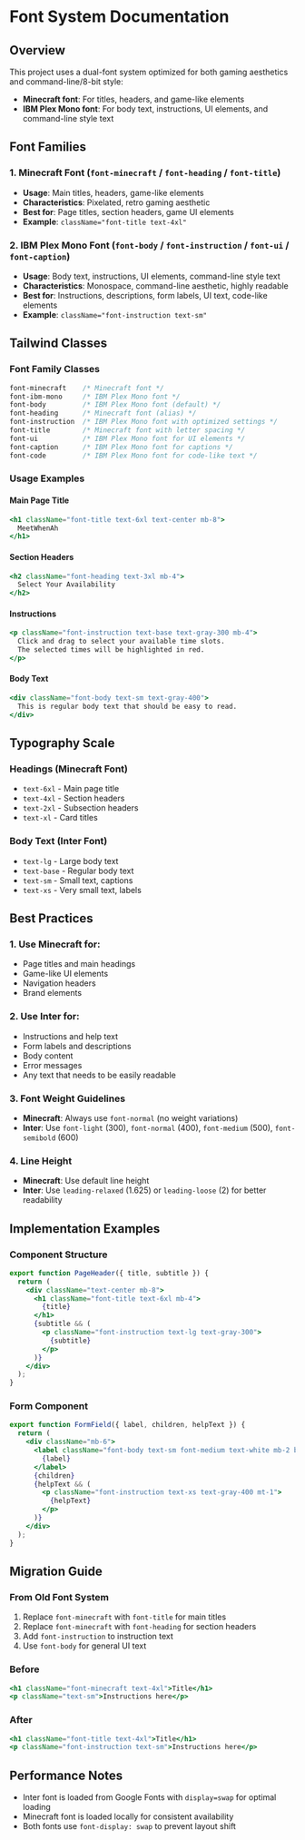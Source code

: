 # Font System Documentation

## Overview

This project uses a dual-font system optimized for both gaming aesthetics and command-line/8-bit style:

- **Minecraft font**: For titles, headers, and game-like elements
- **IBM Plex Mono font**: For body text, instructions, UI elements, and command-line style text

## Font Families

### 1. Minecraft Font (`font-minecraft` / `font-heading` / `font-title`)
- **Usage**: Main titles, headers, game-like elements
- **Characteristics**: Pixelated, retro gaming aesthetic
- **Best for**: Page titles, section headers, game UI elements
- **Example**: `className="font-title text-4xl"`

### 2. IBM Plex Mono Font (`font-body` / `font-instruction` / `font-ui` / `font-caption`)
- **Usage**: Body text, instructions, UI elements, command-line style text
- **Characteristics**: Monospace, command-line aesthetic, highly readable
- **Best for**: Instructions, descriptions, form labels, UI text, code-like elements
- **Example**: `className="font-instruction text-sm"`

## Tailwind Classes

### Font Family Classes
```css
font-minecraft    /* Minecraft font */
font-ibm-mono     /* IBM Plex Mono font */
font-body         /* IBM Plex Mono font (default) */
font-heading      /* Minecraft font (alias) */
font-instruction  /* IBM Plex Mono font with optimized settings */
font-title        /* Minecraft font with letter spacing */
font-ui           /* IBM Plex Mono font for UI elements */
font-caption      /* IBM Plex Mono font for captions */
font-code         /* IBM Plex Mono font for code-like text */
```

### Usage Examples

#### Main Page Title
```jsx
<h1 className="font-title text-6xl text-center mb-8">
  MeetWhenAh
</h1>
```

#### Section Headers
```jsx
<h2 className="font-heading text-3xl mb-4">
  Select Your Availability
</h2>
```

#### Instructions
```jsx
<p className="font-instruction text-base text-gray-300 mb-4">
  Click and drag to select your available time slots. 
  The selected times will be highlighted in red.
</p>
```

#### Body Text
```jsx
<div className="font-body text-sm text-gray-400">
  This is regular body text that should be easy to read.
</div>
```

## Typography Scale

### Headings (Minecraft Font)
- `text-6xl` - Main page title
- `text-4xl` - Section headers
- `text-2xl` - Subsection headers
- `text-xl` - Card titles

### Body Text (Inter Font)
- `text-lg` - Large body text
- `text-base` - Regular body text
- `text-sm` - Small text, captions
- `text-xs` - Very small text, labels

## Best Practices

### 1. Use Minecraft for:
- Page titles and main headings
- Game-like UI elements
- Navigation headers
- Brand elements

### 2. Use Inter for:
- Instructions and help text
- Form labels and descriptions
- Body content
- Error messages
- Any text that needs to be easily readable

### 3. Font Weight Guidelines
- **Minecraft**: Always use `font-normal` (no weight variations)
- **Inter**: Use `font-light` (300), `font-normal` (400), `font-medium` (500), `font-semibold` (600)

### 4. Line Height
- **Minecraft**: Use default line height
- **Inter**: Use `leading-relaxed` (1.625) or `leading-loose` (2) for better readability

## Implementation Examples

### Component Structure
```jsx
export function PageHeader({ title, subtitle }) {
  return (
    <div className="text-center mb-8">
      <h1 className="font-title text-6xl mb-4">
        {title}
      </h1>
      {subtitle && (
        <p className="font-instruction text-lg text-gray-300">
          {subtitle}
        </p>
      )}
    </div>
  );
}
```

### Form Component
```jsx
export function FormField({ label, children, helpText }) {
  return (
    <div className="mb-6">
      <label className="font-body text-sm font-medium text-white mb-2 block">
        {label}
      </label>
      {children}
      {helpText && (
        <p className="font-instruction text-xs text-gray-400 mt-1">
          {helpText}
        </p>
      )}
    </div>
  );
}
```

## Migration Guide

### From Old Font System
1. Replace `font-minecraft` with `font-title` for main titles
2. Replace `font-minecraft` with `font-heading` for section headers
3. Add `font-instruction` to instruction text
4. Use `font-body` for general UI text

### Before
```jsx
<h1 className="font-minecraft text-4xl">Title</h1>
<p className="text-sm">Instructions here</p>
```

### After
```jsx
<h1 className="font-title text-4xl">Title</h1>
<p className="font-instruction text-sm">Instructions here</p>
```

## Performance Notes

- Inter font is loaded from Google Fonts with `display=swap` for optimal loading
- Minecraft font is loaded locally for consistent availability
- Both fonts use `font-display: swap` to prevent layout shift
